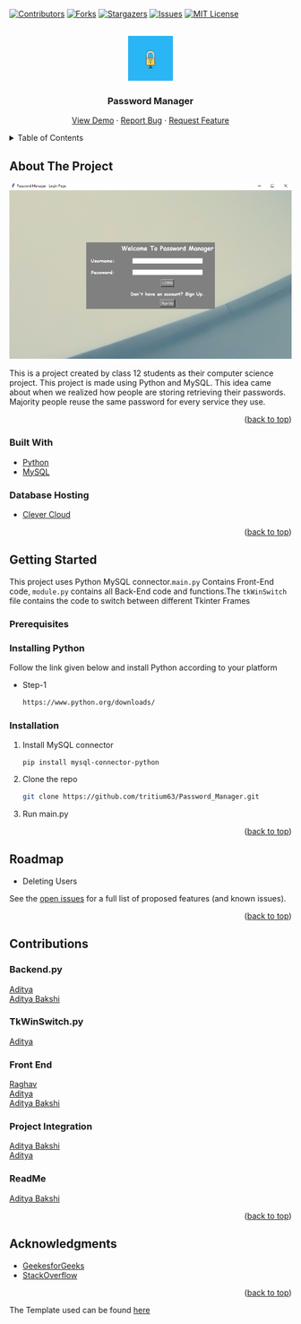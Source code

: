 <div id="top"></div>
<!--
*** Thanks for checking out the Best-README-Template. If you have a suggestion
*** that would make this better, please fork the repo and create a pull request
*** or simply open an issue with the tag "enhancement".
*** Don't forget to give the project a star!
*** Thanks again! Now go create something AMAZING! :D
-->



<!-- PROJECT SHIELDS -->
<!--
*** I'm using markdown "reference style" links for readability.
*** Reference links are enclosed in brackets [ ] instead of parentheses ( ).
*** See the bottom of this document for the declaration of the reference variables
*** for contributors-url, forks-url, etc. This is an optional, concise syntax you may use.
*** https://www.markdownguide.org/basic-syntax/#reference-style-links
-->
[![Contributors][contributors-shield]][contributors-url]
[![Forks][forks-shield]][forks-url]
[![Stargazers][stars-shield]][stars-url]
[![Issues][issues-shield]][issues-url]
[![MIT License][license-shield]][license-url]




<!-- PROJECT LOGO -->
<br />
<div align="center">
  <a href="https://github.com/tritium63/Password_Manager">
    <img src="https://github.com/tritium63/Password_Manager/blob/Dev/images/Logo.gif" alt="Logo" width="80" height="80">
  </a>

  <h3 align="center">Password Manager</h3>

  <p align="center">
    <a href="https://github.com/tritium63/Password_Manager">View Demo</a>
    ·
    <a href="https://github.com/tritium63/Password_Manager/issues">Report Bug</a>
    ·
    <a href="https://github.com/tritium63/Password_Manager/issues">Request Feature</a>
  </p>
</div>



<!-- TABLE OF CONTENTS -->
<details>
  <summary>Table of Contents</summary>
  <ol>
    <li>
      <a href="#about-the-project">About The Project</a>
      <ul>
        <li><a href="#built-with">Built With</a></li>
      </ul>
    </li>
    <li>
      <a href="#getting-started">Getting Started</a>
      <ul>
        <li><a href="#prerequisites">Prerequisites</a></li>
        <li><a href="#installation">Installation</a></li>
      </ul>
    </li>
    <li><a href="#usage">Usage</a></li>
    <li><a href="#roadmap">Roadmap</a></li>
    <li><a href="#contributing">Contributing</a></li>
    <li><a href="#license">License</a></li>
    <li><a href="#contact">Contact</a></li>
    <li><a href="#acknowledgments">Acknowledgments</a></li>
  </ol>
</details>



<!-- ABOUT THE PROJECT -->
## About The Project

![Product Name Screen Shot][product-screenshot]

This is a project created by class 12 students as their computer science project. This project is made using Python and MySQL. This idea came about when we realized how people are storing retrieving their passwords. Majority people reuse the same password for every service they use.

<p align="right">(<a href="#top">back to top</a>)</p>



### Built With

* [Python](https://www.python.org/)
* [MySQL](https://www.mysql.com/)


### Database Hosting
* [Clever Cloud](https://www.clever-cloud.com/)
<p align="right">(<a href="#top">back to top</a>)</p>



<!-- GETTING STARTED -->
## Getting Started

This project uses Python MySQL connector.```main.py``` Contains Front-End code, ```module.py``` contains all Back-End code and functions.The ```tkWinSwitch``` file contains the code to switch between different Tkinter Frames

### Prerequisites

### Installing Python 
Follow the link given below and install Python according to your platform


* Step-1
  ```sh
  https://www.python.org/downloads/
  ```

### Installation

1. Install MySQL connector
    ```
    pip install mysql-connector-python
    ```

2. Clone the repo
   ```sh
   git clone https://github.com/tritium63/Password_Manager.git
   ```
3. Run main.py


<p align="right">(<a href="#top">back to top</a>)</p>




<!-- ROADMAP -->
## Roadmap

- Deleting Users


See the [open issues](https://github.com/tritium63/Password_Manager/issues) for a full list of proposed features (and known issues).

<p align="right">(<a href="#top">back to top</a>)</p>



<!-- CONTRIBUTING -->
## Contributions

### Backend.py
  [Aditya](https://github.com/adityasabkb)<br>
  [Aditya Bakshi](https://github.com/ad1ttyya)

### TkWinSwitch.py 
  [Aditya](https://github.com/adityasabkb)

### Front End 
  [Raghav](https://github.com/Raghav-628)<br>
  [Aditya](https://github.com/adityasabkb)  
  [Aditya Bakshi](https://github.com/ad1ttyya)


### Project Integration 
  [Aditya Bakshi](https://github.com/ad1ttyya)<br> 
  [Aditya](https://github.com/adityasabkb)

### ReadMe
  [Aditya Bakshi](https://github.com/ad1ttyya)

<p align="right">(<a href="#top">back to top</a>)</p>



<!-- ACKNOWLEDGMENTS -->
## Acknowledgments

* [GeekesforGeeks](https://www.geeksforgeeks.org/)
* [StackOverflow](https://stackoverflow.com/)

<p align="right">(<a href="#top">back to top</a>)</p>

The Template used can be found [here](https://github.com/othneildrew/Best-README-Template)

<!-- MARKDOWN LINKS & IMAGES -->
<!-- https://www.markdownguide.org/basic-syntax/#reference-style-links -->
[contributors-shield]: https://img.shields.io/github/contributors/tritium63/Password_Manager.svg?style=for-the-badge
[contributors-url]: https://github.com/tritium63/Password_Manager/graphs/contributors
[forks-shield]: https://img.shields.io/github/forks/tritium63/Password_Manager.svg?style=for-the-badge
[forks-url]: https://github.com/tritium63/Password_Manager/network/members
[stars-shield]: https://img.shields.io/github/stars/tritium63/Password_Manager.svg?style=for-the-badge
[stars-url]: https://github.com/tritium63/Password_Manager/stargazers
[issues-shield]: https://img.shields.io/github/issues/tritium63/Password_Manager.svg?style=for-the-badge
[issues-url]: https://github.com/tritium63/Password_Manager/issues
[license-shield]: https://img.shields.io/github/license/tritium63/Password_Manager.svg?style=for-the-badge
[license-url]: https://github.com/tritium63/Password_Manager/blob/master/LICENSE.txt
[linkedin-shield]: https://img.shields.io/badge/-LinkedIn-black.svg?style=for-the-badge&logo=linkedin&colorB=555
[product-screenshot]: images/screenshot.png
